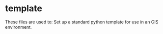 # template
These files are used to:
Set up a standard python template for use in an GIS environment.
